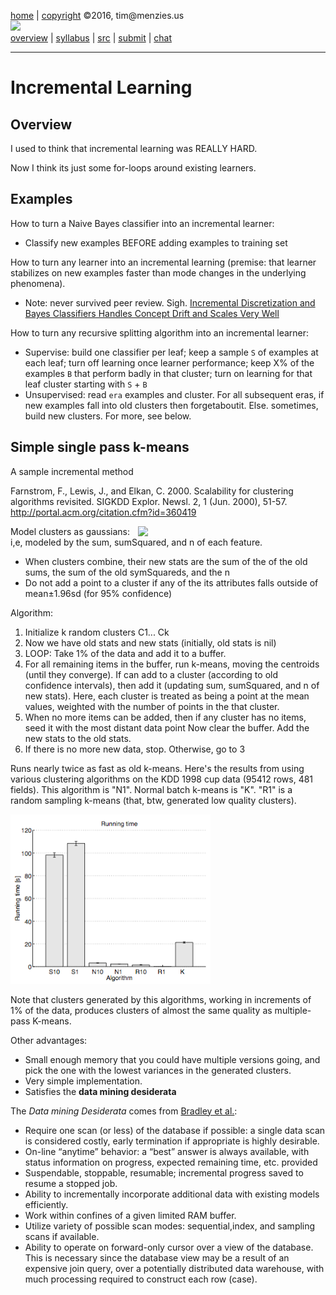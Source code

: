 

[home](http://tiny.cc/fss2016) | [copyright](https://github.com/txt/fss16/blob/master/LICENSE.md) &copy;2016, tim&commat;menzies.us<br>
[<img width=900 src="https://raw.githubusercontent.com/txt/fss16/master/img/fss16.png">](http://tiny.cc/fss2016)   <br>
[overview](https://github.com/txt/fss16/blob/master/doc/overview.md) |
[syllabus](https://github.com/txt/fss16/blob/master/doc/syllabus.md) |
[src](https://github.com/txt/fss16/blob/master/src) |
[submit](http://tiny.cc/fss2016give) |
[chat](https://fss16.slack.com/) 

_______

# Incremental Learning

## Overview

I used to think that incremental learning was REALLY HARD.

Now I think its just some for-loops around existing learners.



## Examples


How to turn a Naive Bayes classifier into an incremental learner:

+ Classify new examples BEFORE adding examples to training set

How to turn any learner into an incremental learning (premise: that
learner stabilizes on new examples faster than mode changes
in the underlying phenomena).

+ Note: never survived peer review. Sigh. [Incremental Discretization and Bayes Classifiers
            Handles Concept Drift and Scales Very Well](http://menzies.us/pdf/05sawtooth.pdf)
  
How to turn any recursive splitting algorithm into an incremental learner:


+ Supervise: build one classifier per leaf; keep a sample `S` of examples
        at each leaf; turn off learning once
        learner performance;    keep X% of the examples `B` that perform badly in that cluster;
        turn on learning for that leaf cluster starting with `S` + `B` 
+ Unsupervised: read `era` examples and cluster. For all subsequent eras,
        if new examples fall into old clusters then forgetaboutit. Else. sometimes,
        build new clusters. For more, see below.

## Simple single pass k-means

A sample incremental method

Farnstrom, F., Lewis, J., and Elkan, C. 2000. Scalability for clustering algorithms revisited. SIGKDD Explor. Newsl. 2, 1 (Jun. 2000), 51-57.  http://portal.acm.org/citation.cfm?id=360419


<img width=300 align=right src="http://upload.wikimedia.org/wikipedia/commons/7/74/Normal_Distribution_PDF.svg">

Model clusters as gaussians: i,e,  modeled by the  sum, sumSquared, and n of each feature.

+ When clusters combine, their new stats are the sum of the of the old sums, the sum of the old symSquareds, and the n
+ Do not add a point to a cluster if any of the its attributes falls outside of mean±1.96sd (for 95% confidence)

Algorithm:

1. Initialize k random clusters C1... Ck
2. Now we have old stats and new stats (initially, old stats is nil)
4. LOOP: Take 1% of the data and add it to a buffer.
4. For all remaining items in the buffer,  run k-means, moving the centroids (until they converge). If can add to a cluster (according to old confidence intervals), then add it (updating sum, sumSquared, and n of new stats).  Here, each cluster is treated as being a point at the mean values, weighted with the number of points in the that cluster.
5. When no more items can be added, then if any cluster has no items, seed it with the most distant data point
Now clear the buffer.
Add the new stats to the old stats.
6. If there is no more new data, stop. Otherwise, go to 3

Runs nearly twice as fast as old k-means.  Here's the results from using various clustering algorithms on the KDD 1998 cup data (95412 rows, 481 fields). This algorithm is "N1". Normal batch k-means is "K".  "R1" is a random sampling k-means (that, btw, generated low quality clusters).

<img src="../img/spass.png">

Note that clusters generated by this algorithms, working in increments of 1% of the data,  produces clusters of almost the same quality as multiple-pass K-means.

Other advantages:
- Small enough memory that you could have multiple versions going, and pick the one with the lowest variances in the generated clusters.
-  Very simple implementation.
- Satisfies the **data mining desiderata**

The _Data mining Desiderata_ comes
from [Bradley et al.](https://www.aaai.org/Papers/KDD/1998/KDD98-002.pdf):

- Require one scan (or less) of the database if possible: a single data scan is considered costly, early termination if appropriate is highly desirable.
-  On-line “anytime” behavior: a “best” answer is always available, with status information on progress, expected remaining time, etc. provided
- Suspendable, stoppable, resumable; incremental  progress saved to resume a stopped job.
- Ability to incrementally incorporate additional data with existing models efficiently.
- Work within confines of a given limited RAM buffer.
- Utilize variety of possible scan modes: sequential,index, and sampling scans if available.
- Ability to operate on forward-only cursor over a view of the database. This is necessary since the database view may be a result of an expensive join query, over a potentially distributed data warehouse, with much processing required to construct each row (case).
